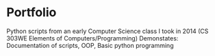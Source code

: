 # Portfolio
Python scripts from an early Computer Science class I took in 2014 (CS 303WE Elements of Computers/Programming)
Demonstates: Documentation of scripts, OOP, Basic python programming
